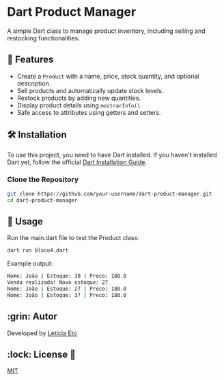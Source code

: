 # Dart Product Manager

A simple Dart class to manage product inventory, including selling and restocking functionalities.

## 📌 Features
- Create a `Product` with a name, price, stock quantity, and optional description.
- Sell products and automatically update stock levels.
- Restock products by adding new quantities.
- Display product details using `mostrarInfo()`.
- Safe access to attributes using getters and setters.

## 🛠️ Installation
To use this project, you need to have Dart installed. If you haven't installed Dart yet, follow the official [Dart Installation Guide](https://dart.dev/get-dart).

### Clone the Repository
```sh
git clone https://github.com/your-username/dart-product-manager.git
cd dart-product-manager
 ```
## 🚀 Usage
Run the main.dart file to test the Product class:
```sh
dart run bloco4.dart
```
Example output:
```sh
Nome: João | Estoque: 30 | Preco: 180.0
Venda realizada! Novo estoque: 27
Nome: João | Estoque: 27 | Preco: 180.0
Nome: João | Estoque: 37 | Preco: 180.0

```
<h2 id=author>:grin: Autor</h2>

Developed by <a href="www.linkedin.com/in/leticia-eto-filo-candido-a05068304" target="_blank">Leticia Eto</a>

<h2 id=licence>:lock: License 📄</h2>
<a href="https://github.com/Leticia-Eto/GreetingApp/blob/main/LICENSE" target="_blank">MIT</a>

